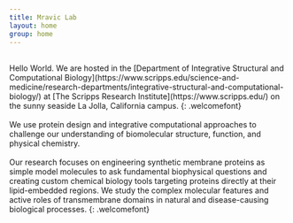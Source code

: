 ```yaml
---
title: Mravic Lab
layout: home
group: home
---
```



<br>
   Hello World.  We are hosted in the [Department of Integrative Structural and Computational Biology](https://www.scripps.edu/science-and-medicine/research-departments/integrative-structural-and-computational-biology/) at [The Scripps Research Institute](https://www.scripps.edu/) on the sunny seaside La Jolla, California campus. 
{: .welcomefont}

<br>
<br>
   We use protein design and integrative computational approaches to challenge our understanding of biomolecular structure, function, and physical chemistry.  
<br>
<br>
   Our research focuses on engineering synthetic membrane proteins as simple model molecules to ask fundamental biophysical questions and creating custom chemical biology tools targeting proteins directly at their lipid-embedded regions.  We study the complex molecular features and active roles of transmembrane domains in natural and disease-causing biological processes.   
{: .welcomefont}
